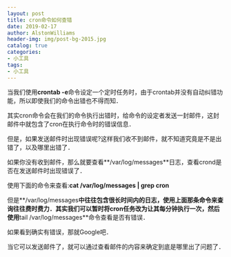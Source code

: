 ```yaml
---
layout: post
title: cron命令如何查错
date: 2019-02-17
author: AlstonWilliams
header-img: img/post-bg-2015.jpg
catalog: true
categories:
- 小工具
tags:
- 小工具
---
```

当我们使用**crontab -e**命令设定一个定时任务时，由于crontab并没有自动纠错功能，所以即使我们的命令出错也不得而知．

其实cron命令会在我们的命令执行出错时，给命令的设定者发送一封邮件，这封邮件中就包含了cron在执行命令时的错误信息．

但是，如果发送邮件时出现错误呢?这样我们收不到邮件，就不知道究竟是不是出错了，以及哪里出错了．

如果你没有收到邮件，那么就要查看**/var/log/messages**日志，查看crond是否在发送邮件时出现错误了．

使用下面的命令来查看:**cat /var/log/messages | grep cron**

但是**/var/log/messages**中往往包含很长时间内的日志，使用上面那条命令来查询往往费时费力．其实我们可以暂时将cron任务改为让其每分钟执行一次，然后使用**tail /var/log/messages**命令查看是否有错误．

如果看到确实有错误，那就Google吧．

当它可以发送邮件了，就可以通过查看邮件的内容来确定到底是哪里出了问题了．
